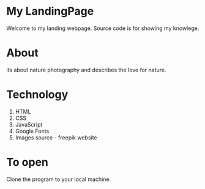 # My LandingPage
Welcome to my landing webpage. Source code is for showing my knowlege.

# About
its about nature photography and describes the love for nature.

# Technology
1. HTML
2. CSS
3. JavaScript
4. Google Fonts
5. Images source - freepik website

# To open
Clone the program to your local machine.

